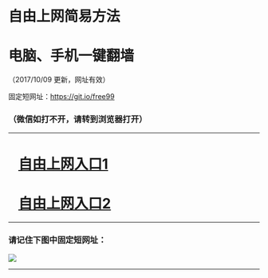 ﻿# 自由上网简易方法

# 电脑、手机一键翻墙

（2017/10/09 更新，网址有效）

固定短网址：https://git.io/free99

### （微信如打不开，请转到浏览器打开）


***





# &nbsp;&nbsp; <a href="http://ft1466815208.fwq-tz-1001.info/fwqtz01.html?t=100900121661 " target="_blank">自由上网入口1</a>
# &nbsp;&nbsp; <a href="http://ft1902232355.fwq-tz-1002.info/fwqtz02.html?t=10090015670 " target="_blank">自由上网入口2</a>
***

### 请记住下图中固定短网址：

<img src="https://s3-us-west-2.amazonaws.com/fwq-1001/yjfq-20170905okok.png" /> 


***

